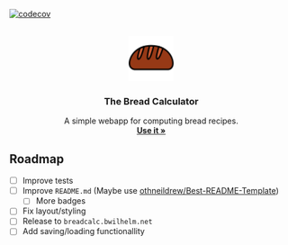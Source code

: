 [![codecov](https://codecov.io/gh/HedgehogCode/bread-calculator/branch/main/graph/badge.svg?token=5KFUPP6SB2)](https://codecov.io/gh/HedgehogCode/bread-calculator)


<br />
<div align="center">
  <a href="https://github.com/HedgehogCode/bread-calculator">
    <img src="favicon/favicon.svg" alt="Logo" width="80" height="80">
  </a>

<h3 align="center">The Bread Calculator</h3>

  <p align="center">
    A simple webapp for computing bread recipes.
    <br />
    <a href="https://dev.breadcalc.bwilhelm.net"><strong>Use it »</strong></a>
  </p>
</div>

## Roadmap

- [ ] Improve tests
- [ ] Improve `README.md` (Maybe use [othneildrew/Best-README-Template](https://github.com/othneildrew/Best-README-Template))
  - [ ] More badges
- [ ] Fix layout/styling
- [ ] Release to `breadcalc.bwilhelm.net`
- [ ] Add saving/loading functionallity
